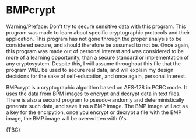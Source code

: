 # BMPcrypt

Warning/Preface: Don't try to secure sensitive data with this program. This program was made to learn about specific cryptographic protocols and their application. This program has not gone through the proper analysis to be considered secure, and should therefore be assumed to not be. Once again, this program was made out of personal interest and was considered to be more of a learning opportunity, than a secure standard or implementation of any cryptosystem. Despite this, I will assume throughout this file that the program WILL be used to secure real data, and will explain my design decisions for the sake of self-education, and once again, personal interest.



BMPcrypt is a cryptographic algorithm based on AES-128 in PCBC mode. It uses the data from BPM images to encrypt and decrypt data in text files. There is also a second program to pseudo-randomly and deterministically generate such data, and save it as a BMP image. The BMP image will act as a key for the encrpytion, once you encrypt or decrypt a file with the BMP image, the BMP image will be overwritten with 0's.

(TBC)
